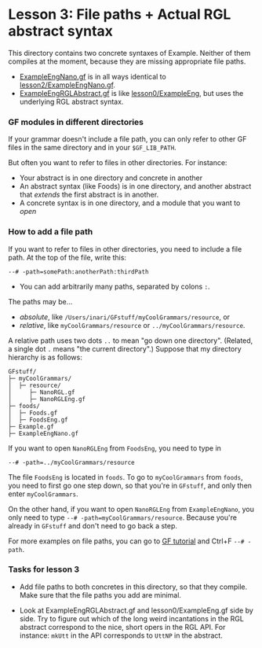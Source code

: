 # Lesson 3: File paths + Actual RGL abstract syntax

This directory contains two concrete syntaxes of Example. Neither of them compiles at the moment, because they are missing appropriate file paths.

* [ExampleEngNano.gf](https://github.com/inariksit/rgl-tutorial/blob/main/lesson3/ExampleEngNano.gf) is in all ways identical to [lesson2/ExampleEngNano.gf](https://github.com/inariksit/rgl-tutorial/blob/main/lesson2/ExampleEngNano.gf).
* [ExampleEngRGLAbstract.gf](https://github.com/inariksit/rgl-tutorial/blob/main/lesson3/ExampleEngRGLAbstract.gf) is like [lesson0/ExampleEng](https://github.com/inariksit/rgl-tutorial/blob/main/lesson0/ExampleEng.gf), but uses the underlying RGL abstract syntax.

### GF modules in different directories

If your grammar doesn't include a file path, you can only refer to other GF files in the same directory and in your `$GF_LIB_PATH`.

But often you want to refer to files in other directories. For instance:

* Your abstract is in one directory and concrete in another
* An abstract syntax (like Foods) is in one directory, and another abstract that *extends* the first abstract is in another.
* A concrete syntax is in one directory, and a module that you want to *open*

### How to add a file path

If you want to refer to files in other directories, you need to include a file path.
At the top of the file, write this:

```
--# -path=somePath:anotherPath:thirdPath
```

* You can add arbitrarily many paths, separated by colons `:`.

The paths may be…
* *absolute*, like `/Users/inari/GFstuff/myCoolGrammars/resource`, or
* *relative*, like `myCoolGrammars/resource` or `../myCoolGrammars/resource`.

A relative path uses two dots `..` to mean "go down one directory". (Related, a single dot `.` means "the current directory".) Suppose that my directory hierarchy is as follows:

```
GFstuff/
├─ myCoolGrammars/
│  ├─ resource/
│     ├─ NanoRGL.gf
│     ├─ NanoRGLEng.gf
├─ foods/
│  ├─ Foods.gf
│  ├─ FoodsEng.gf
├─ Example.gf
├─ ExampleEngNano.gf
```

If you want to open `NanoRGLEng` from `FoodsEng`, you need to type in

```
--# -path=../myCoolGrammars/resource
```

The file `FoodsEng` is located in `foods`. To go to `myCoolGrammars` from `foods`, you need to first go one step down, so that you're in `GFstuff`, and only then enter `myCoolGrammars`.

On the other hand, if you want to open `NanoRGLEng` from `ExampleEngNano`, you only need to type `--# -path=myCoolGrammars/resource`. Because you're already in `GFstuff` and don't need to go back a step.

For more examples on file paths, you can go to [GF tutorial](http://www.grammaticalframework.org/doc/tutorial/gf-tutorial.html) and Ctrl+F `--# -path`.


### Tasks for lesson 3

* Add file paths to both concretes in this directory, so that they compile. Make sure that the file paths you add are minimal.

* Look at ExampleEngRGLAbstract.gf and lesson0/ExampleEng.gf side by side. Try to figure out which of the long weird incantations in the RGL abstract correspond to the nice, short opers in the RGL API. For instance: `mkUtt` in the API corresponds to `UttNP` in the abstract.
